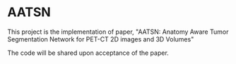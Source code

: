 # AATSN
This project is the implementation of paper, "AATSN: Anatomy Aware Tumor Segmentation Network for PET-CT 2D images and 3D Volumes"

The code will be shared upon acceptance of the paper.
